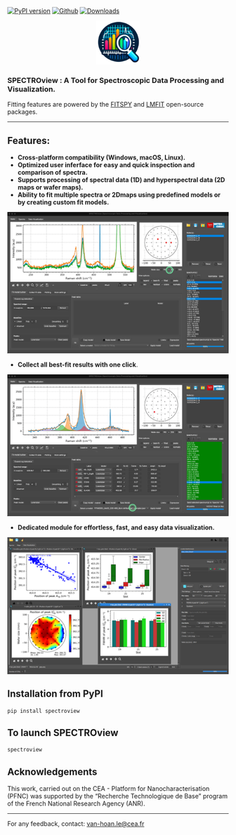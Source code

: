 [![PyPI version](https://badge.fury.io/py/spectroview.svg?cache=no)](https://badge.fury.io/py/spectroview)
[![Github](https://img.shields.io/badge/GitHub-GPL--3.0-informational)](https://github.com/CEA-MetroCarac/spectroview)
[![Downloads](https://img.shields.io/pypi/dm/spectroview.svg)](https://pypi.org/project/spectroview/)


<p align="center">
    <img width=100 src="https://raw.githubusercontent.com/CEA-MetroCarac/spectroview/main/app/resources/icon3.png">
</p>

### SPECTROview : A Tool for Spectroscopic Data Processing and Visualization.

Fitting features are powered by the [FITSPY](https://github.com/CEA-MetroCarac/fitspy) and [LMFIT](https://lmfit.github.io/lmfit-py/) open-source packages.
___

## Features:

- **Cross-platform compatibility (Windows, macOS, Linux).**
- **Optimized user inferface for easy and quick inspection and comparison of spectra.**
- **Supports processing of spectral data (1D) and hyperspectral data (2D maps or wafer maps).**
- **Ability to fit multiple spectra or 2Dmaps using predefined models or by creating custom fit models.**

<p align="center">
    <img src="https://raw.githubusercontent.com/CEA-MetroCarac/spectroview/main/app/resources/GIF/3.%20fit_with_predefined_model.gif">
</p>

- **Collect all best-fit results with one click**.

<p align="center">
    <img src="https://raw.githubusercontent.com/CEA-MetroCarac/spectroview/main/app/resources/GIF/5.collecting-fit-results.gif">
</p>

- **Dedicated module for effortless, fast, and easy data visualization.**
<p align="center">
    <img src="https://raw.githubusercontent.com/CEA-MetroCarac/spectroview/main/app/resources/GIF/Visu_tab.png">
</p>


## Installation from PyPI

```bash
pip install spectroview
```

## To launch SPECTROview
```bash
spectroview
```

## Acknowledgements

This work, carried out on the CEA - Platform for Nanocharacterisation (PFNC) was supported by the “Recherche Technologique de Base” program of the French National Research Agency (ANR).

---
For any feedback, contact: [van-hoan.le@cea.fr](mailto:van-hoan.le@cea.fr)
